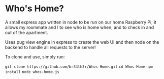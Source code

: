 # Who's Home?

A small express app written in node to be run on our home Raspberry Pi, it allows my roommate and I to see who is home when, and to check in and out of the apartment.

Uses pug view engine in express to create the web UI and then node on the backend to handle all requests to the server!

To clone and use, simply run:

`git clone https://github.com/br34th3r/Whos-Home.git`
`cd Whos-Home`
`npm install`
`node whos-home.js`
